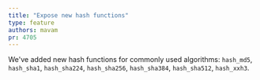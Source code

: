 ```yaml
---
title: "Expose new hash functions"
type: feature
authors: mavam
pr: 4705
---
```


We've added new hash functions for commonly used algorithms: `hash_md5`,
`hash_sha1`, `hash_sha224`, `hash_sha256`, `hash_sha384`, `hash_sha512`,
`hash_xxh3`.
